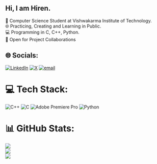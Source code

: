 ## Hi, I am Hiren.

🧠 Computer Science Student at Vishwakarma Institute of Technology. <br/>
🌐 Practicing, Creating and Learning in Public. <br/>
💻 Programming in C, C++, Python. <br/>
🤝 Open for Project Collaborations <br/>



## 🌐 Socials:
[![LinkedIn](https://img.shields.io/badge/LinkedIn-%230077B5.svg?logo=linkedin&logoColor=white)](https://linkedin.com/in/hirenwaghmare) [![X](https://img.shields.io/badge/X-black.svg?logo=X&logoColor=white)](https://x.com/maybe_hiren) [![email](https://img.shields.io/badge/Email-D14836?logo=gmail&logoColor=white)](mailto:hirenwaghmare25@gmail.com) 

# 💻 Tech Stack:
![C++](https://img.shields.io/badge/c++-%2300599C.svg?style=for-the-badge&logo=c%2B%2B&logoColor=white) ![C](https://img.shields.io/badge/c-%2300599C.svg?style=for-the-badge&logo=c&logoColor=white) ![Adobe Premiere Pro](https://img.shields.io/badge/Adobe%20Premiere%20Pro-9999FF.svg?style=for-the-badge&logo=Adobe%20Premiere%20Pro&logoColor=white) ![Python](https://img.shields.io/badge/python-3670A0?style=for-the-badge&logo=python&logoColor=ffdd54)
# 📊 GitHub Stats:
![](https://github-readme-stats.vercel.app/api?username=maybe0hiren&theme=dark&hide_border=false&include_all_commits=false&count_private=false)<br/>
![](https://nirzak-streak-stats.vercel.app/?user=maybe0hiren&theme=dark&hide_border=false)<br/>
![](https://github-readme-stats.vercel.app/api/top-langs/?username=maybe0hiren&theme=dark&hide_border=false&include_all_commits=false&count_private=false&layout=compact)

<!-- Proudly created with GPRM ( https://gprm.itsvg.in ) -->

